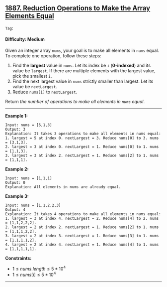 ## [1887. Reduction Operations to Make the Array Elements Equal](https://leetcode.com/problems/reduction-operations-to-make-the-array-elements-equal)

```Tag```:

#### Difficulty: Medium

Given an integer array ```nums```, your goal is to make all elements in ```nums``` equal. To complete one operation, follow these steps:

1. Find the __largest__ value in ```nums```. Let its index be ```i``` (__0-indexed__) and its value be ```largest```. If there are multiple elements with the largest value, pick the smallest ```i```.
2. Find the next largest value in ```nums``` strictly smaller than largest. Let its value be ```nextLargest```.
3. Reduce ```nums[i]``` to ```nextLargest```.

Return _the number of operations to make all elements in ```nums``` equal_.

---

__Example 1:__
```
Input: nums = [5,1,3]
Output: 3
Explanation: It takes 3 operations to make all elements in nums equal:
1. largest = 5 at index 0. nextLargest = 3. Reduce nums[0] to 3. nums = [3,1,3].
2. largest = 3 at index 0. nextLargest = 1. Reduce nums[0] to 1. nums = [1,1,3].
3. largest = 3 at index 2. nextLargest = 1. Reduce nums[2] to 1. nums = [1,1,1].
```

__Example 2:__
```
Input: nums = [1,1,1]
Output: 0
Explanation: All elements in nums are already equal.
```

__Example 3:__
```
Input: nums = [1,1,2,2,3]
Output: 4
Explanation: It takes 4 operations to make all elements in nums equal:
1. largest = 3 at index 4. nextLargest = 2. Reduce nums[4] to 2. nums = [1,1,2,2,2].
2. largest = 2 at index 2. nextLargest = 1. Reduce nums[2] to 1. nums = [1,1,1,2,2].
3. largest = 2 at index 3. nextLargest = 1. Reduce nums[3] to 1. nums = [1,1,1,1,2].
4. largest = 2 at index 4. nextLargest = 1. Reduce nums[4] to 1. nums = [1,1,1,1,1].
```

__Constraints:__

- $1 \le nums.length \le 5 * 10^4$
- $1 \le nums[i] \le 5 * 10^4$

---
